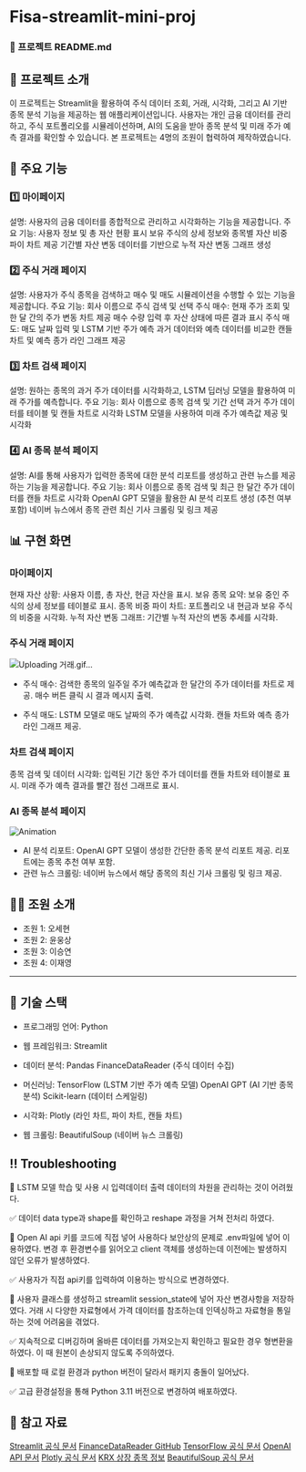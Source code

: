 # Fisa-streamlit-mini-proj


### 📘 프로젝트 README.md
## 📝 프로젝트 소개
이 프로젝트는 Streamlit을 활용하여 주식 데이터 조회, 거래, 시각화, 그리고 AI 기반 종목 분석 기능을 제공하는 웹 애플리케이션입니다. 사용자는 개인 금융 데이터를 관리하고, 주식 포트폴리오를 시뮬레이션하며, AI의 도움을 받아 종목 분석 및 미래 주가 예측 결과를 확인할 수 있습니다. 본 프로젝트는 4명의 조원이 협력하여 제작하였습니다.

## 📂 주요 기능
### 1️⃣ 마이페이지
설명: 사용자의 금융 데이터를 종합적으로 관리하고 시각화하는 기능을 제공합니다.
주요 기능:
사용자 정보 및 총 자산 현황 표시
보유 주식의 상세 정보와 종목별 자산 비중 파이 차트 제공
기간별 자산 변동 데이터를 기반으로 누적 자산 변동 그래프 생성

### 2️⃣ 주식 거래 페이지
설명: 사용자가 주식 종목을 검색하고 매수 및 매도 시뮬레이션을 수행할 수 있는 기능을 제공합니다.
주요 기능:
회사 이름으로 주식 검색 및 선택
주식 매수:
현재 주가 조회 및 한 달 간의 주가 변동 차트 제공
매수 수량 입력 후 자산 상태에 따른 결과 표시
주식 매도:
매도 날짜 입력 및 LSTM 기반 주가 예측
과거 데이터와 예측 데이터를 비교한 캔들 차트 및 예측 종가 라인 그래프 제공

### 3️⃣ 차트 검색 페이지
설명: 원하는 종목의 과거 주가 데이터를 시각화하고, LSTM 딥러닝 모델을 활용하여 미래 주가를 예측합니다.
주요 기능:
회사 이름으로 종목 검색 및 기간 선택
과거 주가 데이터를 테이블 및 캔들 차트로 시각화
LSTM 모델을 사용하여 미래 주가 예측값 제공 및 시각화

### 4️⃣ AI 종목 분석 페이지
설명: AI를 통해 사용자가 입력한 종목에 대한 분석 리포트를 생성하고 관련 뉴스를 제공하는 기능을 제공합니다.
주요 기능:
회사 이름으로 종목 검색 및 최근 한 달간 주가 데이터를 캔들 차트로 시각화
OpenAI GPT 모델을 활용한 AI 분석 리포트 생성 (추천 여부 포함)
네이버 뉴스에서 종목 관련 최신 기사 크롤링 및 링크 제공


## 📊 구현 화면

### 마이페이지
현재 자산 상황: 사용자 이름, 총 자산, 현금 자산을 표시.
보유 종목 요약: 보유 중인 주식의 상세 정보를 테이블로 표시.
종목 비중 파이 차트: 포트폴리오 내 현금과 보유 주식의 비중을 시각화.
누적 자산 변동 그래프: 기간별 누적 자산의 변동 추세를 시각화.

### 주식 거래 페이지
![Uploading 거래.gif…]()

- 주식 매수:
검색한 종목의 일주일 주가 예측값과 한 달간의 주가 데이터를 차트로 제공.
매수 버튼 클릭 시 결과 메시지 출력.

- 주식 매도:
LSTM 모델로 매도 날짜의 주가 예측값 시각화.
캔들 차트와 예측 종가 라인 그래프 제공.

### 차트 검색 페이지
종목 검색 및 데이터 시각화:
입력된 기간 동안 주가 데이터를 캔들 차트와 테이블로 표시.
미래 주가 예측 결과를 빨간 점선 그래프로 표시.

### AI 종목 분석 페이지

![Animation](https://github.com/user-attachments/assets/149a4139-8d45-4a50-8a23-b9ed161abeee)

- AI 분석 리포트:
OpenAI GPT 모델이 생성한 간단한 종목 분석 리포트 제공.
리포트에는 종목 추천 여부 포함.
- 관련 뉴스 크롤링:
네이버 뉴스에서 해당 종목의 최신 기사 크롤링 및 링크 제공.

## 👩‍💻 조원 소개
- 조원 1: 오세현
- 조원 2: 윤웅상
- 조원 3: 이승연
- 조원 4: 이재영
---------------------------------------------
## 📜 기술 스택
- 프로그래밍 언어: Python

- 웹 프레임워크: Streamlit

- 데이터 분석:
Pandas
FinanceDataReader (주식 데이터 수집)

- 머신러닝:
TensorFlow (LSTM 기반 주가 예측 모델)
OpenAI GPT (AI 기반 종목 분석)
Scikit-learn (데이터 스케일링)

- 시각화:
Plotly (라인 차트, 파이 차트, 캔들 차트)

- 웹 크롤링:
BeautifulSoup (네이버 뉴스 크롤링)

## ‼️ Troubleshooting
👿 LSTM 모델 학습 및 사용 시 입력데이터 출력 데이터의 차원을 관리하는 것이 어려웠다.
  
  ✅ 데이터 data type과 shape를 확인하고 reshape 과정을 거쳐 전처리 하였다.


👿 Open AI api 키를 코드에 직접 넣어 사용하다 보안상의 문제로 .env파일에 넣어 이용하였다. 변경 후 환경변수를 읽어오고 client 객체를 생성하는데 이전에는 발생하지 않던 오류가 발생하였다.
  
  ✅ 사용자가 직접 api키를 입력하여 이용하는 방식으로 변경하였다.


👿 사용자 클래스를 생성하고 streamlit session_state에 넣어 자산 변경사항을 저장하였다. 거래 시 다양한 자료형에서 가격 데이터를 참조하는데 인덱싱하고 자료형을 통일하는 것에 어려움을 겪었다.
  
  ✅ 지속적으로 디버깅하며 올바른 데이터를 가져오는지 확인하고 필요한 경우 형변환을 하였다. 이 때 원본이 손상되지 않도록 주의하였다.


👿 배포할 때 로컬 환경과 python 버전이 달라서 패키지 충돌이 일어났다.
  
  ✅ 고급 환경설정을 통해 Python 3.11 버전으로 변경하여 배포하였다.
  
    
## 📌 참고 자료
[Streamlit 공식 문서](https://docs.streamlit.io/)
[FinanceDataReader GitHub](https://github.com/FinanceData/FinanceDataReader)
[TensorFlow 공식 문서](https://www.tensorflow.org/?hl=ko)
[OpenAI API 문서](https://platform.openai.com/docs/overview)
[Plotly 공식 문서](https://plotly.com/python/)
[KRX 상장 종목 정보](https://kind.krx.co.kr/main.do?method=loadInitPage&scrnmode=1)
[BeautifulSoup 공식 문서](https://www.crummy.com/software/BeautifulSoup/bs4/doc/)
